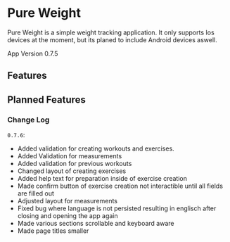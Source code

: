 # Pure Weight

Pure Weight is a simple weight tracking application. It only supports Ios devices at the moment, but its planed to include Android devices aswell.

App Version 0.7.5

## Features

## Planned Features

### Change Log
`0.7.6`:
+ Added validation for creating workouts and exercises.
+ Added Validation for measurements
+ Added validation for previous workouts
+ Changed layout of creating exercises
+ Added help text for preparation inside of exercise creation
+ Made confirm button of exercise creation not interactible until all fields are filled out
+ Adjusted layout for measurements
+ Fixed bug where language is not persisted resulting in englisch after closing and opening the app again
+ Made various sections scrollable and keyboard aware
+ Made page titles smaller